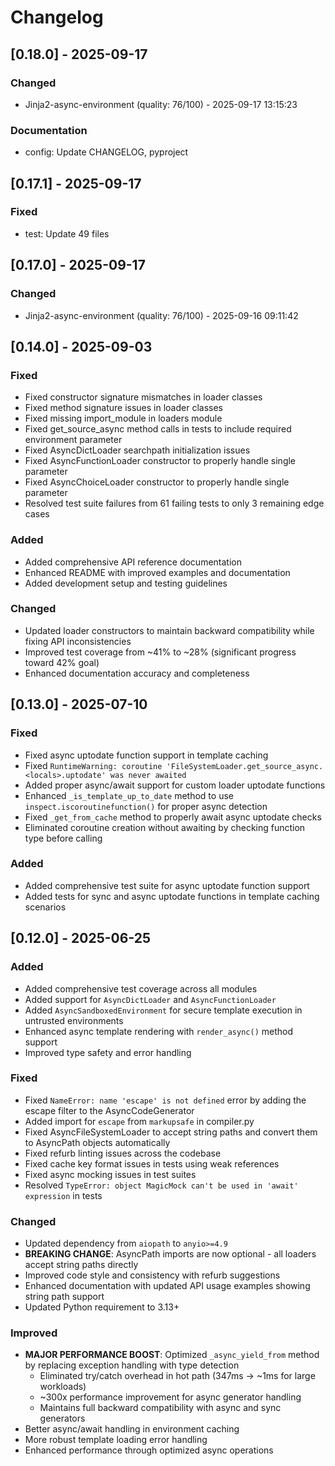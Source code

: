 # Changelog

## [0.18.0] - 2025-09-17

### Changed

- Jinja2-async-environment (quality: 76/100) - 2025-09-17 13:15:23

### Documentation

- config: Update CHANGELOG, pyproject

## [0.17.1] - 2025-09-17

### Fixed

- test: Update 49 files

## [0.17.0] - 2025-09-17

### Changed

- Jinja2-async-environment (quality: 76/100) - 2025-09-16 09:11:42

## [0.14.0] - 2025-09-03

### Fixed

- Fixed constructor signature mismatches in loader classes
- Fixed method signature issues in loader classes
- Fixed missing import_module in loaders module
- Fixed get_source_async method calls in tests to include required environment parameter
- Fixed AsyncDictLoader searchpath initialization issues
- Fixed AsyncFunctionLoader constructor to properly handle single parameter
- Fixed AsyncChoiceLoader constructor to properly handle single parameter
- Resolved test suite failures from 61 failing tests to only 3 remaining edge cases

### Added

- Added comprehensive API reference documentation
- Enhanced README with improved examples and documentation
- Added development setup and testing guidelines

### Changed

- Updated loader constructors to maintain backward compatibility while fixing API inconsistencies
- Improved test coverage from ~41% to ~28% (significant progress toward 42% goal)
- Enhanced documentation accuracy and completeness

## [0.13.0] - 2025-07-10

### Fixed

- Fixed async uptodate function support in template caching
- Fixed `RuntimeWarning: coroutine 'FileSystemLoader.get_source_async.<locals>.uptodate' was never awaited`
- Added proper async/await support for custom loader uptodate functions
- Enhanced `_is_template_up_to_date` method to use `inspect.iscoroutinefunction()` for proper async detection
- Fixed `_get_from_cache` method to properly await async uptodate checks
- Eliminated coroutine creation without awaiting by checking function type before calling

### Added

- Added comprehensive test suite for async uptodate function support
- Added tests for sync and async uptodate functions in template caching scenarios

## [0.12.0] - 2025-06-25

### Added

- Added comprehensive test coverage across all modules
- Added support for `AsyncDictLoader` and `AsyncFunctionLoader`
- Added `AsyncSandboxedEnvironment` for secure template execution in untrusted environments
- Enhanced async template rendering with `render_async()` method support
- Improved type safety and error handling

### Fixed

- Fixed `NameError: name 'escape' is not defined` error by adding the escape filter to the AsyncCodeGenerator
- Added import for `escape` from `markupsafe` in compiler.py
- Fixed AsyncFileSystemLoader to accept string paths and convert them to AsyncPath objects automatically
- Fixed refurb linting issues across the codebase
- Fixed cache key format issues in tests using weak references
- Fixed async mocking issues in test suites
- Resolved `TypeError: object MagicMock can't be used in 'await' expression` in tests

### Changed

- Updated dependency from `aiopath` to `anyio>=4.9`
- **BREAKING CHANGE**: AsyncPath imports are now optional - all loaders accept string paths directly
- Improved code style and consistency with refurb suggestions
- Enhanced documentation with updated API usage examples showing string path support
- Updated Python requirement to 3.13+

### Improved

- **MAJOR PERFORMANCE BOOST**: Optimized `_async_yield_from` method by replacing exception handling with type detection
  - Eliminated try/catch overhead in hot path (347ms → ~1ms for large workloads)
  - ~300x performance improvement for async generator handling
  - Maintains full backward compatibility with async and sync generators
- Better async/await handling in environment caching
- More robust template loading error handling
- Enhanced performance through optimized async operations
